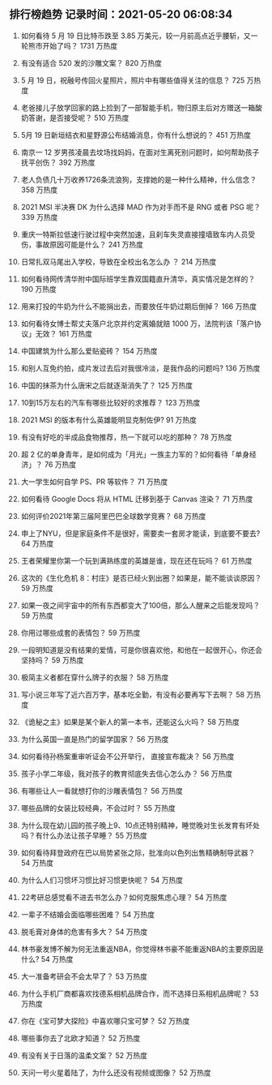 
## 排行榜趋势 记录时间：2021-05-20 06:08:34
  
  1. 如何看待 5 月 19 日比特币跌至 3.85 万美元，较一月前高点近乎腰斩，又一轮熊市开始了吗？ 1731 万热度
    
  2. 有没有适合 520 发的沙雕文案？ 820 万热度
    
  3. 5 月 19 日，祝融号传回火星照片，照片中有哪些值得关注的信息？ 725 万热度
    
  4. 老爸接儿子放学回家的路上捡到了一部智能手机，物归原主后对方赠送一箱酸奶答谢，是否接受呢？ 510 万热度
    
  5. 5月 19 日新垣结衣和星野源公布结婚消息，你有什么想说的？ 451 万热度
    
  6. 南京一 12 岁男孩凌晨去坟场找妈妈，在面对生离死别问题时，如何帮助孩子抚平创伤？ 392 万热度
    
  7. 老人负债几十万收养1726条流浪狗，支撑她的是一种什么精神，什么信念？ 358 万热度
    
  8. 2021 MSI 半决赛 DK 为什么选择 MAD 作为对手而不是 RNG 或者 PSG 呢？ 339 万热度
    
  9. 重庆一特斯拉低速行驶过程中突然加速，且刹车失灵直接撞墙致车内人员受伤，事故原因可能是什么？ 241 万热度
    
  10. 日常扎双马尾出入学校，导致在全校出名怎么办 ？ 214 万热度
    
  11. 如何看待网传清华附中国际班学生靠双国籍直升清华，真实情况是怎样的？ 190 万热度
    
  12. 用来打投的牛奶为什么不能捐出去，而要放任牛奶过期后倒掉？ 166 万热度
    
  13. 如何看待女博士帮丈夫落户北京并约定离婚就赔 1000 万，法院判该「落户协议」无效？ 161 万热度
    
  14. 中国建筑为什么那么爱贴瓷砖？ 154 万热度
    
  15. 和别人互免约拍，成片发过去后对我很冷淡，是我作品的问题吗? 136 万热度
    
  16. 中国的抹茶为什么唐宋之后就逐渐消失了？ 125 万热度
    
  17. 10到15万左右的汽车有哪些比较好的求推荐？ 123 万热度
    
  18. 2021 MSI 的版本有什么英雄能明显克制佐伊? 91 万热度
    
  19. 有没有好吃的半成品食物推荐，热一下就可以吃的那种？ 78 万热度
    
  20. 超 2 亿的单身青年，是如何成为「月光」一族主力军的？如何看待「单身经济」？ 76 万热度
    
  21. 大一学生如何自学 PS、PR 等软件？ 71 万热度
    
  22. 如何看待 Google Docs 将从 HTML 迁移到基于 Canvas 渲染？ 71 万热度
    
  23. 如何评价2021年第三届阿里巴巴全球数学竞赛？ 68 万热度
    
  24. 申上了NYU，但是家庭条件不是很好，需要卖一套房才能读，到底要不要去? 64 万热度
    
  25. 王者荣耀里你第一个玩到满熟练度的英雄是谁，现在还在玩吗？ 61 万热度
    
  26. 这次的《生化危机 8：村庄》是否已经火到出圈？如果是，能不能谈谈原因？ 59 万热度
    
  27. 如果一夜之间宇宙中的所有东西都变大了100倍，那么人醒来之后能发现吗？ 59 万热度
    
  28. 你用过哪些成套的表情包？ 59 万热度
    
  29. 一段明知道是没有结果的爱情，可是你很喜欢他，和他在一起很开心，你还会坚持吗？ 59 万热度
    
  30. 极简主义者都在穿什么牌子的衣服？ 58 万热度
    
  31. 写小说三年写了近六百万字，基本吃全勤，有没有必要再写下去啊？ 58 万热度
    
  32. 《诡秘之主》如果是某个新人的第一本书，还能这么火吗？ 58 万热度
    
  33. 为什么英国一直是热门的留学国家？ 56 万热度
    
  34. 如何看待孙杨案重审听证会不公开举行， 直接宣布裁决？ 56 万热度
    
  35. 孩子小学二年级，我对孩子的教育彻底失去信心怎么办？ 56 万热度
    
  36. 有哪些让人一看就想打你的沙雕表情包？ 56 万热度
    
  37. 哪些品牌的女装比较经典，不会过时？ 55 万热度
    
  38. 为什么现在幼儿园的孩子晚上9、10点还特别精神，睡觉晚对生长发育有坏处吗？有什么办法让孩子早睡？ 55 万热度
    
  39. 如何看待拜登政府在巴以局势紧张之际，批准向以色列出售精确制导武器？ 54 万热度
    
  40. 为什么人们习惯坏习惯比好习惯更快呢？ 54 万热度
    
  41. 22考研总感觉看不进去书怎么办？如何克服焦虑心理？ 54 万热度
    
  42. 一辈子不结婚会面临哪些困难？ 54 万热度
    
  43. 脱毛膏对身体的危害有多大？ 54 万热度
    
  44. 林书豪发博不解为何无法重返NBA，你觉得林书豪不能重返NBA的主要原因是什么? 54 万热度
    
  45. 大一准备考研会不会太早了？ 53 万热度
    
  46. 为什么手机厂商都喜欢找德系相机品牌合作，而不选择日系相机品牌呢？ 53 万热度
    
  47. 你在《宝可梦大探险》中喜欢哪只宝可梦？ 52 万热度
    
  48. 哪些事你去了北欧才知道？ 52 万热度
    
  49. 有没有关于日落的温柔文案？ 52 万热度
    
  50. 天问一号火星着陆了，为什么还没有视频或图像？ 52 万热度
    